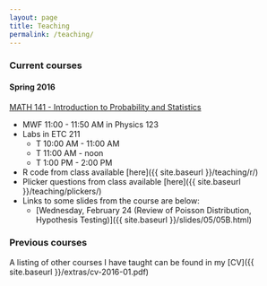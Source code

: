 ```yaml
---
layout: page
title: Teaching
permalink: /teaching/
---
```


### Current courses

#### Spring 2016

[MATH 141 - Introduction to Probability and Statistics](http://andrewpbray.github.io/math-141/)

- MWF 11:00 - 11:50 AM in Physics 123
- Labs in ETC 211
    * T 10:00 AM - 11:00 AM
    * T 11:00 AM - noon
    * T 1:00 PM - 2:00 PM
- R code from class available [here]({{ site.baseurl }}/teaching/r/)
- Plicker questions from class available [here]({{ site.baseurl }}/teaching/plickers/)
- Links to some slides from the course are below:
    * [Wednesday, February 24 (Review of Poisson Distribution, Hypothesis Testing)]({{ site.baseurl }}/slides/05/05B.html)

### Previous courses

A listing of other courses I have taught can be found in my [CV]({{ site.baseurl }}/extras/cv-2016-01.pdf)